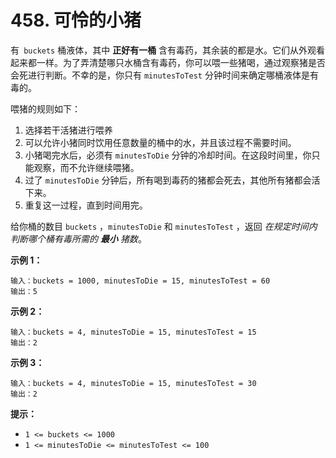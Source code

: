 # 458. 可怜的小猪

有` buckets` 桶液体，其中 **正好有一桶** 含有毒药，其余装的都是水。它们从外观看起来都一样。为了弄清楚哪只水桶含有毒药，你可以喂一些猪喝，通过观察猪是否会死进行判断。不幸的是，你只有 `minutesToTest` 分钟时间来确定哪桶液体是有毒的。

喂猪的规则如下：

1. 选择若干活猪进行喂养
2. 可以允许小猪同时饮用任意数量的桶中的水，并且该过程不需要时间。
3. 小猪喝完水后，必须有 `minutesToDie` 分钟的冷却时间。在这段时间里，你只能观察，而不允许继续喂猪。
4. 过了 `minutesToDie` 分钟后，所有喝到毒药的猪都会死去，其他所有猪都会活下来。
5. 重复这一过程，直到时间用完。

给你桶的数目 `buckets` ，`minutesToDie` 和 `minutesToTest` ，返回 *在规定时间内判断哪个桶有毒所需的 **最小** 猪数*。

**示例 1：**

```()
输入：buckets = 1000, minutesToDie = 15, minutesToTest = 60
输出：5
```

**示例 2：**

```()
输入：buckets = 4, minutesToDie = 15, minutesToTest = 15
输出：2
```

**示例 3：**

```()
输入：buckets = 4, minutesToDie = 15, minutesToTest = 30
输出：2
```

**提示：**

- `1 <= buckets <= 1000`
- `1 <= minutesToDie <= minutesToTest <= 100`
